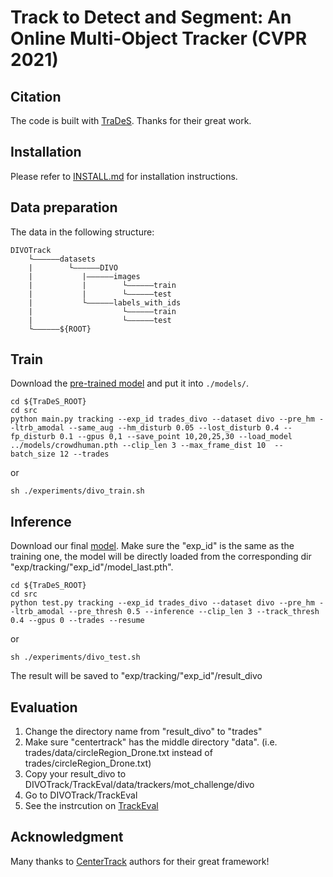# Track to Detect and Segment: An Online Multi-Object Tracker (CVPR 2021)

## Citation
The code is built with [TraDeS](https://github.com/JialianW/TraDeS). Thanks for their great work.

## Installation

Please refer to [INSTALL.md](https://github.com/shengyuhao/DIVOTrack/blob/main/Single_view_Tracking/TraDeS/readme/INSTALL.md) for installation instructions.

## Data preparation
The data in the following structure:
```
DIVOTrack
    └——————datasets
    |        └——————DIVO
    |           |——————images
    |           |        └——————train
    |           |        └——————test
    |           └——————labels_with_ids
    |                    └——————train
    |                    └——————test  
    └——————${ROOT}
```

## Train
Download the [pre-trained model](https://drive.google.com/file/d/1TBnBoOglld1MIYHl9hO2n_VL1fXr3DTj/view?usp=sharing) and put it into `./models/`.
```
cd ${TraDeS_ROOT}
cd src
python main.py tracking --exp_id trades_divo --dataset divo --pre_hm --ltrb_amodal --same_aug --hm_disturb 0.05 --lost_disturb 0.4 --fp_disturb 0.1 --gpus 0,1 --save_point 10,20,25,30 --load_model ../models/crowdhuman.pth --clip_len 3 --max_frame_dist 10  --batch_size 12 --trades
```
or

```
sh ./experiments/divo_train.sh
```
## Inference
Download our final [model](https://drive.google.com/file/d/18M794uE8KjpZc6VcPHu5LzKQfW1bnapP/view?usp=sharing).
Make sure the "exp_id" is the same as the training one, the model will be directly loaded from the corresponding dir "exp/tracking/"exp_id"/model_last.pth".
```
cd ${TraDeS_ROOT}
cd src
python test.py tracking --exp_id trades_divo --dataset divo --pre_hm --ltrb_amodal --pre_thresh 0.5 --inference --clip_len 3 --track_thresh 0.4 --gpus 0 --trades --resume
```
or
```
sh ./experiments/divo_test.sh
```
The result will be saved to "exp/tracking/"exp_id"/result_divo
## Evaluation
1. Change the directory name from "result_divo" to "trades"
2. Make sure "centertrack" has the middle directory "data". (i.e. trades/data/circleRegion_Drone.txt instead of trades/circleRegion_Drone.txt)
3. Copy your result_divo to DIVOTrack/TrackEval/data/trackers/mot_challenge/divo
4. Go to DIVOTrack/TrackEval
5. See the instrcution on [TrackEval](https://github.com/shengyuhao/DIVOTrack/tree/main/TrackEval)

## Acknowledgment
Many thanks to [CenterTrack](https://github.com/xingyizhou/CenterTrack) authors for their great framework!
